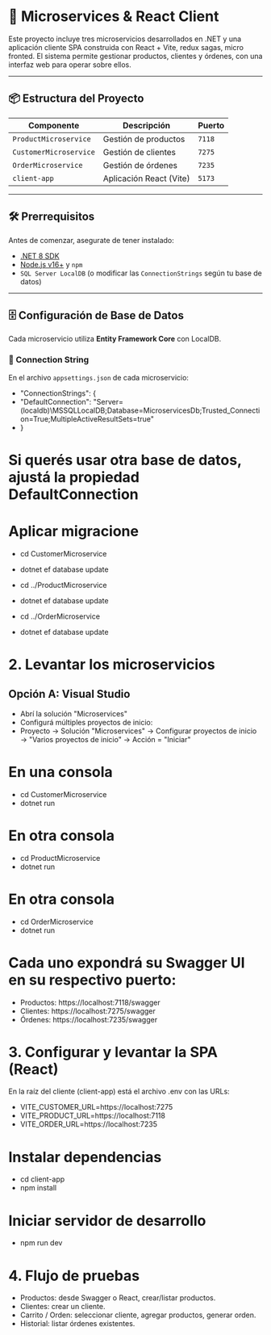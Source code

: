 # 🧩 Microservices & React Client

Este proyecto incluye tres microservicios desarrollados en .NET y una aplicación cliente SPA construida con React + Vite, redux sagas, micro fronted. El sistema permite gestionar productos, clientes y órdenes, con una interfaz web para operar sobre ellos.

---

## 📦 Estructura del Proyecto

| Componente             | Descripción             | Puerto |
|------------------------|-------------------------|--------|
| `ProductMicroservice`  | Gestión de productos    | `7118` |
| `CustomerMicroservice` | Gestión de clientes     | `7275` |
| `OrderMicroservice`    | Gestión de órdenes      | `7235` |
| `client-app`           | Aplicación React (Vite) | `5173` |

---

## 🛠️ Prerrequisitos

Antes de comenzar, asegurate de tener instalado:

- [.NET 8 SDK](https://dotnet.microsoft.com/)
- [Node.js v16+](https://nodejs.org/) y `npm`
- `SQL Server LocalDB` (o modificar las `ConnectionStrings` según tu base de datos)

---

## 🗄️ Configuración de Base de Datos

Cada microservicio utiliza **Entity Framework Core** con LocalDB.

### 🔗 Connection String

En el archivo `appsettings.json` de cada microservicio:


- "ConnectionStrings": {
-  "DefaultConnection": "Server=(localdb)\\MSSQLLocalDB;Database=MicroservicesDb;Trusted_Connection=True;MultipleActiveResultSets=true"
- }  

# Si querés usar otra base de datos, ajustá la propiedad DefaultConnection

# Aplicar migracione

- cd CustomerMicroservice
- dotnet ef database update

- cd ../ProductMicroservice
- dotnet ef database update

- cd ../OrderMicroservice
- dotnet ef database update

# 2. Levantar los microservicios
## Opción A: Visual Studio
- Abrí la solución "Microservices"
- Configurá múltiples proyectos de inicio:
- Proyecto → Solución "Microservices" → Configurar proyectos de inicio → "Varios proyectos de inicio" → Acción = "Iniciar"

# En una consola
- cd CustomerMicroservice
- dotnet run

# En otra consola
- cd ProductMicroservice
- dotnet run

# En otra consola
- cd OrderMicroservice
- dotnet run

# Cada uno expondrá su Swagger UI en su respectivo puerto:
- Productos: https://localhost:7118/swagger
- Clientes: https://localhost:7275/swagger
- Órdenes: https://localhost:7235/swagger


# 3. Configurar y levantar la SPA (React)
En la raíz del cliente (client-app) está el archivo .env con las URLs:
- VITE_CUSTOMER_URL=https://localhost:7275
- VITE_PRODUCT_URL=https://localhost:7118
- VITE_ORDER_URL=https://localhost:7235

# Instalar dependencias
- cd client-app
- npm install

# Iniciar servidor de desarrollo
- npm run dev


# 4. Flujo de pruebas
- Productos: desde Swagger o React, crear/listar productos.
- Clientes: crear un cliente.
- Carrito / Orden: seleccionar cliente, agregar productos, generar orden.
- Historial: listar órdenes existentes.


